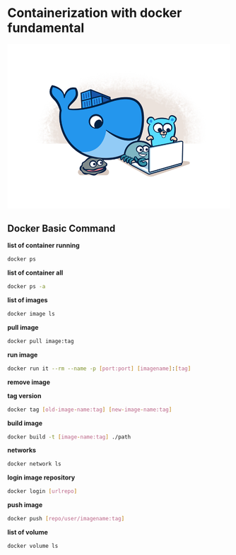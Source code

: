 # Containerization with docker fundamental

![docker image](docker.png)


## Docker Basic Command

**list of container running**

```bash
docker ps
```

**list of container all**

```bash
docker ps -a
```

**list of images**

```bash
docker image ls
```

**pull image**

```bash
docker pull image:tag
```

**run image**

```bash
docker run it --rm --name -p [port:port] [imagename]:[tag]
```

**remove image**

**tag version**

```bash
docker tag [old-image-name:tag] [new-image-name:tag]
```

**build image**

```bash
docker build -t [image-name:tag] ./path
```

**networks**

```bash
docker network ls
```

**login image repository**

```bash
docker login [urlrepo]
```
**push image**

```bash
docker push [repo/user/imagename:tag]
```

**list of volume**

```bash
docker volume ls
```

